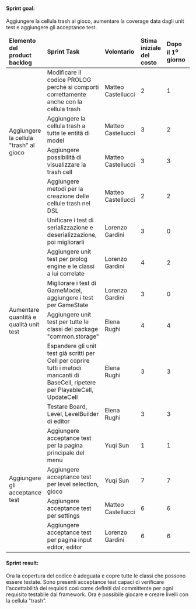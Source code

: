 #### Sprint goal:
Aggiungere la cellula trash al gioco, aumentare la coverage data dagli unit test e aggiungere gli acceptance test.

<table>
    <thead>
        <td><b>Elemento del product backlog</b></td>
        <td><b>Sprint Task</b></td>
        <td><b>Volontario</b></td>
        <td><b>Stima iniziale del costo</b></td>
        <td><b>Dopo il 1<sup>o</sup> giorno</b></td>
        <td><b>Dopo il 2<sup>o</sup> giorno</b></td>
        <td><b>Dopo il 3<sup>o</sup> giorno</b></td>
        <td><b>Dopo il 4<sup>o</sup> giorno</b></td>
        <td><b>Dopo il 5<sup>o</sup> giorno</b></td>
        <td><b>Dopo il 6<sup>o</sup> giorno</b></td>
        <td><b>Dopo il 7<sup>o</sup> giorno</b></td>
    </thead>
    <tbody>
        <tr>
            <td rowspan="4">Aggiungere la cellula "trash" al gioco</td>
            <td>Modificare il codice PROLOG perché si comporti correttamente anche con la cellula trash</td>
            <td>Matteo Castellucci</td>
            <td>2</td>
            <td>1</td>
            <td>0</td>
            <td>0</td>
            <td>0</td>
            <td>0</td>
            <td>0</td>
            <td>0</td>
        </tr>
        <tr>
            <td>Aggiungere la cellula trash a tutte le entità di model</td>
            <td>Matteo Castellucci</td>
            <td>3</td>
            <td>2</td>
            <td>0</td>
            <td>0</td>
            <td>0</td>
            <td>0</td>
            <td>0</td>
            <td>0</td>
        </tr>
        <tr>
            <td>Aggiungere possibilità di visualizzare la trash cell</td>
            <td>Matteo Castellucci</td>
            <td>3</td>
            <td>3</td>
            <td>3</td>
            <td>0</td>
            <td>0</td>
            <td>0</td>
            <td>0</td>
            <td>0</td>
        </tr>
        <tr>
            <td>Aggiungere metodi per la creazione delle cellule trash nel DSL</td>
            <td>Matteo Castellucci</td>
            <td>2</td>
            <td>2</td>
            <td>2</td>
            <td>0</td>
            <td>0</td>
            <td>0</td>
            <td>0</td>
            <td>0</td>
        </tr>
        <tr>
            <td rowspan="6">Aumentare quantità e qualità unit test</td>
            <td>Unificare i test di serializzazione e deserializzazione, poi migliorarli</td>
            <td>Lorenzo Gardini</td>
            <td>3</td>
            <td>0</td>
            <td>0</td>
            <td>0</td>
            <td>0</td>
            <td>0</td>
            <td>0</td>
            <td>0</td>
        </tr>
        <tr>
            <td>Aggiungere unit test per prolog engine e le classi a lui correlate</td>
            <td>Lorenzo Gardini</td>
            <td>4</td>
            <td>2</td>
            <td>0</td>
            <td>0</td>
            <td>0</td>
            <td>0</td>
            <td>0</td>
            <td>0</td>
        </tr>
        <tr>
            <td>Migliorare i test di GameModel, aggiungere i test per GameState</td>
            <td>Lorenzo Gardini</td>
            <td>3</td>
            <td>0</td>
            <td>0</td>
            <td>0</td>
            <td>0</td>
            <td>0</td>
            <td>0</td>
            <td>0</td>
        </tr>
        <tr>
            <td>Aggiungere unit test per tutte le classi del package "common.storage"</td>
            <td>Elena Rughi</td>
            <td>4</td>
            <td>4</td>
            <td>4</td>
            <td>3</td>
            <td>1</td>
            <td>0</td>
            <td>0</td>
            <td>0</td>
        </tr>
        <tr>
            <td>Espandere gli unit test già scritti per Cell per coprire tutti i metodi mancanti di BaseCell, ripetere per PlayableCell, UpdateCell</td>
            <td>Elena Rughi</td>
            <td>3</td>
            <td>3</td>
            <td>3</td>
            <td>3</td>
            <td>3</td>
            <td>3</td>
            <td>0</td>
            <td>0</td>
        </tr>
        <tr>
            <td>Testare Board, Level, LevelBuilder di editor</td>
            <td>Elena Rughi</td>
            <td>3</td>
            <td>3</td>
            <td>3</td>
            <td>3</td>
            <td>3</td>
            <td>3</td>
            <td>0</td>
            <td>0</td>
        </tr>
        <tr>
            <td rowspan="4">Aggiungere gli acceptance test</td>
            <td>Aggiungere acceptance test per la pagina principale del menu</td>
            <td>Yuqi Sun</td>
            <td>1</td>
            <td>1</td>
            <td>1</td>
            <td>1</td>
            <td>0</td>
            <td>0</td>
            <td>0</td>
            <td>0</td>
        </tr>
        <tr>
            <td>Aggiungere acceptance test per level selection, gioco</td>
            <td>Yuqi Sun</td>
            <td>7</td>
            <td>7</td>
            <td>6</td>
            <td>5</td>
            <td>4</td>
            <td>3</td>
            <td>3</td>
            <td>0</td>
        </tr>
        <tr>
            <td>Aggiungere acceptance test per settings</td>
            <td>Matteo Castellucci</td>
            <td>6</td>
            <td>6</td>
            <td>6</td>
            <td>3</td>
            <td>1</td>
            <td>0</td>
            <td>0</td>
            <td>0</td>
        </tr>
        <tr>
            <td>Aggiungere acceptance test per pagina input editor, editor</td>
            <td>Lorenzo Gardini</td>
            <td>6</td>
            <td>6</td>
            <td>6</td>
            <td>3</td>
            <td>0</td>
            <td>0</td>
            <td>0</td>
            <td>0</td>
        </tr>
    </tbody>
</table>

#### Sprint result:
Ora la copertura del codice è adeguata e copre tutte le classi che possono essere testate. Sono presenti acceptance test capaci di verificare l'accettabilità dei requisiti così come definiti dal committente per ogni requisito testabile dal framework. Ora è possibile giocare e creare livelli con la cellula "trash".
